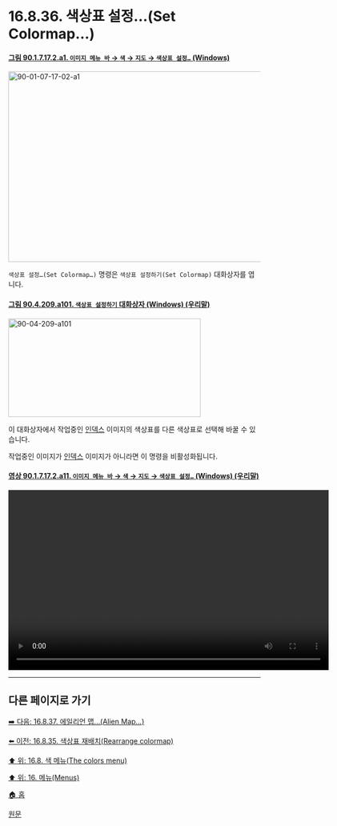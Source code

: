 # 16.8.36. 색상표 설정…(Set Colormap…)

<a id="90-01-07-17-02-a1"></a>

#### [그림 90.1.7.17.2.a1. `이미지 메뉴 바` → `색` → `지도` → `색상표 설정…` (Windows)](./90-01-07-17-02-set_colormap.md#90-01-07-17-02-a1)
<img width="511" height="381" alt="90-01-07-17-02-a1" src="https://github.com/user-attachments/assets/a298618d-da17-4bb6-86a5-aa328d190675" />

`색상표 설정…(Set Colormap…)` 명령은 `색상표 설정하기(Set Colormap)` 대화상자를 엽니다. 

<a id="90-04-209-a101"></a>

#### [그림 90.4.209.a101. `색상표 설정하기` 대화상자 (Windows) (우리말)](./90-04-0209-set_colormap.md#90-04-209-a101)
<img width="384" height="197" alt="90-04-209-a101" src="https://github.com/user-attachments/assets/d929f2a8-08c6-47b8-9390-4f4f9e1590c2" />

이 대화상자에서 작업중인 [인덱스](./19-glossaryx-color_mode_indexed.md) 이미지의 색상표를 다른 색상표로 선택해 바꿀 수 있습니다.

작업중인 이미지가 [인덱스](./19-glossaryx-color_mode_indexed.md) 이미지가 아니라면 이 명령을 비활성화됩니다.

<a id="90-01-07-17-02-a11"></a>

#### [영상 90.1.7.17.2.a11. `이미지 메뉴 바` → `색` → `지도` → `색상표 설정…` (Windows) (우리말)](./90-01-07-17-02-set_colormap.md#90-01-07-17-02-a11)
<video controls="controls" width="640" height="360" src="https://github.com/user-attachments/assets/a9746c8a-720a-47f7-a9ea-db22d5b5f77a"></video>

***

## 다른 페이지로 가기

[➡️ 다음: 16.8.37. 에일리언 맵…(Alien Map…)](./16-08-37-00-alien-map.md)

[⬅️ 이전: 16.8.35. 색상표 재배치(Rearrange colormap)](./16-08-35-rearrange-colormap.md)

[⬆️ 위: 16.8. 색 메뉴(The colors menu)](./16-08-00-the-colors-menu.md)

[⬆️ 위: 16. 메뉴(Menus)](./16-00-menus.md)

[🏠 홈](./00-home.md)

[원문](https://docs.gimp.org/2.10/ko/script-fu-set-cmap.html)